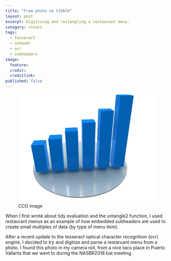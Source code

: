 ```yaml
---
title: "From photo to tibble"
layout: post
excerpt: Digitizing and rectangling a restaurant menu. 
category: rstats
tags:
  - tesseract
  - unheadr
  - ocr
  - subheaders
image: 
  feature:  
  credit: 
  creditlink: 
published: false
---
```


<figure>
    <a href="/images/graph3d.jpg"><img src="/images/graph3d.jpg"></a>
        <figcaption>CCO image</figcaption>
</figure>

When I first wrote about tidy evaluation and the untangle2 function, I used restaurant menus as an example of how embedded subheaders are used to create small multiples of data (by type of menu item). 

After a recent update to the tesseract optical character recognition (ocr) engine, I decided to try and digitize and parse a restaruant menu from a photo. I found  this photo in my camera roll, from a nice taco place in Puerto Vallarta that we went to during the NASBR2018 bat meeting.

